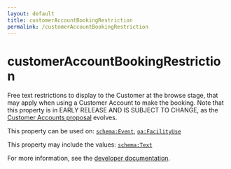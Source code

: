```yaml
---
layout: default
title: customerAccountBookingRestriction
permalink: /customerAccountBookingRestriction
---
```


# customerAccountBookingRestriction
Free text restrictions to display to the Customer at the browse stage, that may apply when using a Customer Account to make the booking. Note that this property is in EARLY RELEASE AND IS SUBJECT TO CHANGE, as the [Customer Accounts proposal](https://github.com/openactive/customer-accounts) evolves.

This property can be used on: [`schema:Event`](https://schema.org/Event), [`oa:FacilityUse`](https://openactive.io/FacilityUse)

This property may include the values: [`schema:Text`](https://schema.org/Text)

For more information, see the [developer documentation](https://developer.openactive.io/data-model/types/).